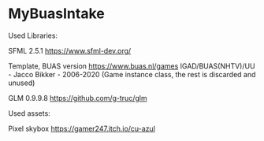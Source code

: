 # MyBuasIntake

Used Libraries:

SFML 2.5.1
https://www.sfml-dev.org/

Template, BUAS version https://www.buas.nl/games
IGAD/BUAS(NHTV)/UU - Jacco Bikker - 2006-2020
(Game instance class, the rest is discarded and unused)

GLM 0.9.9.8
https://github.com/g-truc/glm 

Used assets:

Pixel skybox
https://gamer247.itch.io/cu-azul
